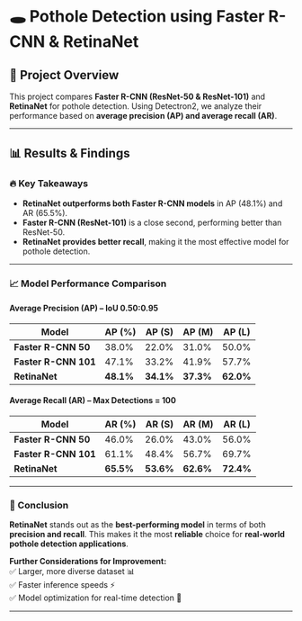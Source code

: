# 🕳️ Pothole Detection using Faster R-CNN & RetinaNet  

## 📌 Project Overview  
This project compares **Faster R-CNN (ResNet-50 & ResNet-101)** and **RetinaNet** for pothole detection. Using Detectron2, we analyze their performance based on **average precision (AP) and average recall (AR)**.  

---

## 📊 Results & Findings  

### 🔥 Key Takeaways  
- **RetinaNet outperforms both Faster R-CNN models** in AP (48.1%) and AR (65.5%).  
- **Faster R-CNN (ResNet-101)** is a close second, performing better than ResNet-50.  
- **RetinaNet provides better recall**, making it the most effective model for pothole detection.  

---

### 📈 Model Performance Comparison  

#### **Average Precision (AP) – IoU 0.50:0.95**  
| Model                | AP (%) | AP (S) | AP (M) | AP (L) |
|----------------------|--------|--------|--------|--------|
| **Faster R-CNN 50**  | 38.0%  | 22.0%  | 31.0%  | 50.0%  |
| **Faster R-CNN 101** | 47.1%  | 33.2%  | 41.9%  | 57.7%  |
| **RetinaNet**        | **48.1%**  | **34.1%**  | **37.3%**  | **62.0%**  |

#### **Average Recall (AR) – Max Detections = 100**  
| Model                | AR (%) | AR (S) | AR (M) | AR (L) |
|----------------------|--------|--------|--------|--------|
| **Faster R-CNN 50**  | 46.0%  | 26.0%  | 43.0%  | 56.0%  |
| **Faster R-CNN 101** | 61.1%  | 48.4%  | 56.7%  | 69.7%  |
| **RetinaNet**        | **65.5%**  | **53.6%**  | **62.6%**  | **72.4%**  |

---

### 📌 Conclusion  
**RetinaNet** stands out as the **best-performing model** in terms of both **precision and recall**. This makes it the most **reliable** choice for **real-world pothole detection applications**.  

**Further Considerations for Improvement:**  
✅ Larger, more diverse dataset 📊  
✅ Faster inference speeds ⚡  
✅ Model optimization for real-time detection 🎯  

---
